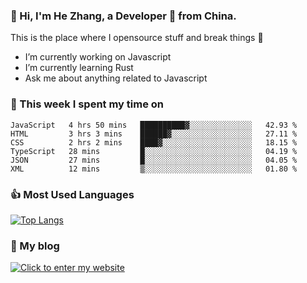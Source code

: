 ### 👋 Hi, I'm He Zhang, a Developer 🚀 from China.

This is the place where I opensource stuff and break things :rofl:

- I’m currently working on Javascript
- I’m currently learning Rust
- Ask me about anything related to Javascript

### 💪 This week I spent my time on 
<!--START_SECTION:waka-->

```text
JavaScript   4 hrs 50 mins   ██████████▓░░░░░░░░░░░░░░   42.93 %
HTML         3 hrs 3 mins    ██████▓░░░░░░░░░░░░░░░░░░   27.11 %
CSS          2 hrs 2 mins    ████▓░░░░░░░░░░░░░░░░░░░░   18.15 %
TypeScript   28 mins         █░░░░░░░░░░░░░░░░░░░░░░░░   04.19 %
JSON         27 mins         █░░░░░░░░░░░░░░░░░░░░░░░░   04.05 %
XML          12 mins         ▒░░░░░░░░░░░░░░░░░░░░░░░░   01.80 %
```

<!--END_SECTION:waka-->

### 👍 Most Used Languages
[![Top Langs](https://github-readme-stats.vercel.app/api/top-langs/?username=zhanghecool&layout=compact)](https://zhanghe.cool)

### 🌈 My blog 
[![Click to enter my website](https://cdn.jsdelivr.net/gh/zhanghecool/assets/images/gif/zhanghecools.gif)](https://zhanghe.cool)
